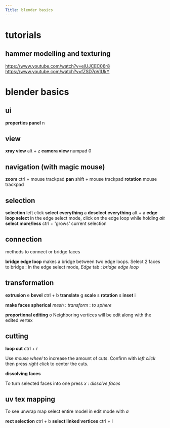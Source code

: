```yaml
---
Title: blender basics
---
```


# tutorials

## hammer modelling and texturing
https://www.youtube.com/watch?v=elUJCEC06r8
https://www.youtube.com/watch?v=fZSD7pVIUkY

# blender basics

## ui

**properties panel** n

## view
**xray view** alt + z
**camera view** numpad 0


## navigation (with magic mouse)

**zoom** ctrl + mouse trackpad
**pan** shift + mouse trackpad
**rotation** mouse trackpad

## selection

**selection** left click
**select everything** a
**deselect everything** alt + a
**edge loop select** 
in the edge select mode, click on the edge loop while holding *alt*
**select more/less** ctrl +
'grows' current selection 

## connection
methods to connect or bridge faces 

**bridge edge loop**
makes a bridge between two edge loops. Select 2 faces to bridge : In the edge select mode, *Edge* tab : *bridge edge loop* 
 
## transformation

**extrusion** e
**bevel** ctrl + b
**translate** g
**scale** s
**rotation** s
**inset** i

**make faces spherical**
*mesh* : *transform* : *to sphere*

**proportional editing** o
Neighboring vertices will be edit along with the edited vertex


## cutting

**loop cut** ctrl + r

Use *mouse wheel* to increase the amount of cuts. Confirm with *left click* then press *right click* to center the cuts.

**dissolving faces**

To turn selected faces into one press *x* : *dissolve faces*

## uv tex mapping
To see unwrap map select entire model in edit mode with *a*

**rect selection** ctrl + b
**select linked vertices** ctrl + l

